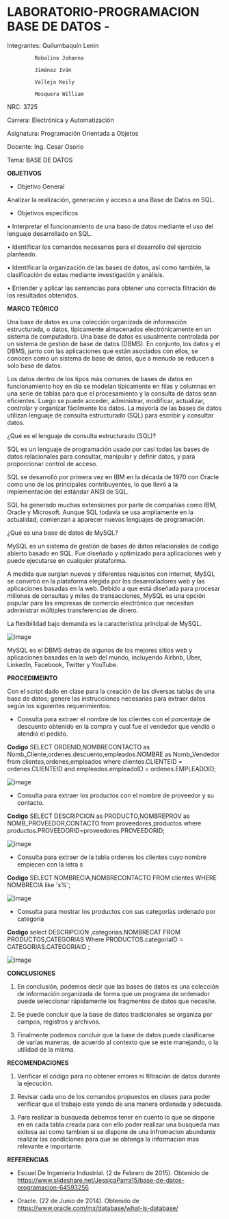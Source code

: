 # LABORATORIO-PROGRAMACION BASE DE DATOS -

Integrantes: Quilumbaquín Lenin

             Robalino Johanna
             
             Jiménez Iván
             
             Vallejo Keily
             
             Mosquera William
             
NRC: 3725

Carrera: Electrónica y Automatización

Asignatura: Programación Orientada a Objetos 

Docente: Ing. Cesar Osorio

Tema: BASE DE DATOS 


**OBJETIVOS**

* Objetivo General 

Analizar la realización, generación y acceso a una Base de Datos en SQL.

* Objetivos específicos

•	Interpretar el funcionamiento de una baso de datos mediante el uso del lenguaje desarrollado en SQL.

•	Identificar los comandos necesarios para el desarrollo del ejercicio planteado.

•	Identificar la organización de las bases de datos, así como también, la clasificación de estas mediante investigación y análisis.

•	Entender y aplicar las sentencias para obtener una correcta filtración de los resultados obtenidos.

**MARCO TEÓRICO**

Una base de datos es una colección organizada de información estructurada, o datos, típicamente almacenados electrónicamente en un sistema de computadora. Una base de datos es usualmente controlada por un sistema de gestión de base de datos (DBMS). En conjunto, los datos y el DBMS, junto con las aplicaciones que están asociados con ellos, se conocen como un sistema de base de datos, que a menudo se reducen a solo base de datos.

Los datos dentro de los tipos más comunes de bases de datos en funcionamiento hoy en día se modelan típicamente en filas y columnas en una serie de tablas para que el procesamiento y la consulta de datos sean eficientes. Luego se puede acceder, administrar, modificar, actualizar, controlar y organizar fácilmente los datos. La mayoría de las bases de datos utilizan lenguaje de consulta estructurado (SQL) para escribir y consultar datos.

¿Qué es el lenguaje de consulta estructurado (SQL)?

SQL es un lenguaje de programación usado por casi todas las bases de datos relacionales para consultar, manipular y definir datos, y para proporcionar control de acceso.

SQL se desarrolló por primera vez en IBM en la década de 1970 con Oracle como uno de los principales contribuyentes, lo que llevó a la implementación del estándar ANSI de SQL. 

SQL ha generado muchas extensiones por parte de compañías como IBM, Oracle y Microsoft. Aunque SQL todavía se usa ampliamente en la actualidad, comienzan a aparecer nuevos lenguajes de programación.

¿Qué es una base de datos de MySQL?

MySQL es un sistema de gestión de bases de datos relacionales de código abierto basado en SQL. Fue diseñado y optimizado para aplicaciones web y puede ejecutarse en cualquier plataforma. 

A medida que surgían nuevos y diferentes requisitos con Internet, MySQL se convirtió en la plataforma elegida por los desarrolladores web y las aplicaciones basadas en la web. Debido a que está diseñada para procesar millones de consultas y miles de transacciones, MySQL es una opción popular para las empresas de comercio electrónico que necesitan administrar múltiples transferencias de dinero. 

La flexibilidad bajo demanda es la característica principal de MySQL.

![image](https://user-images.githubusercontent.com/84789076/131421201-450314de-da2f-4a92-9494-d52e8c3244d4.png)

MySQL es el DBMS detrás de algunos de los mejores sitios web y aplicaciones basadas en la web del mundo, incluyendo Airbnb, Uber, LinkedIn, Facebook, Twitter y YouTube.

**PROCEDIMEINTO**

Con el script dado en clase para la creación de las diversas tablas de una base de
datos; genere las instrucciones necesarias para extraer datos según los siguientes
requerimientos:

- Consulta para extraer el nombre de los clientes con el porcentaje de
descuento obtenido en la compra y cual fue el vendedor que vendió o
atendió el pedido.

**Codigo**
SELECT ORDENID,NOMBRECONTACTO as Nomb_Cliente,ordenes.descuento,empleados.NOMBRE as Nomb_Vendedor
from clientes,ordenes,empleados
where clientes.CLIENTEID = ordenes.CLIENTEID and
empleados.empleadoID = ordenes.EMPLEADOID;

![image](https://user-images.githubusercontent.com/84586923/131421495-e194a2c3-e59d-4a08-bf67-96de2b7b78eb.png)

-	Consulta para extraer los productos con el nombre de proveedor y su contacto.

**Codigo**
SELECT DESCRIPCION as PRODUCTO,NOMBREPROV as NOMB_PROVEEDOR,CONTACTO
from proveedores,productos
where productos.PROVEEDORID=proveedores.PROVEEDORID;

![image](https://user-images.githubusercontent.com/84586923/131421632-4850d79d-726b-4a49-b722-9bf5b53d3c0c.png)

- Consulta para extraer de la tabla ordenes los clientes cuyo nombre empiecen con la letra s

**Codigo**
SELECT NOMBRECIA,NOMBRECONTACTO FROM clientes WHERE NOMBRECIA like 's%';

![image](https://user-images.githubusercontent.com/84586923/131421706-ff82916d-0809-4bfb-a8ef-a3eb78ef53fd.png)

- Consulta para mostrar los productos con sus categorías ordenado por categoría

**Codigo**
select DESCRIPCION ,categorias.NOMBRECAT FROM PRODUCTOS,CATEGORIAS
Where PRODUCTOS.categoriaID = CATEGORIAS.CATEGORIAID ;

![image](https://user-images.githubusercontent.com/84586923/131421791-61a4ce36-ef0b-4208-8d8a-e113000cda0a.png)

**CONCLUSIONES**

1.	En conclusión, podemos decir que las bases de datos es una colección de información organizada de forma que un programa de ordenador puede seleccionar rápidamente los fragmentos de datos que necesite.

2.	Se puede concluir que la base de datos tradicionales se organiza por campos, registros y archivos.

3.	Finalmente podemos concluir que la base de datos puede clasificarse de varias maneras, de acuerdo al contexto que se este manejando, o la utilidad de la misma.

**RECOMENDACIONES**

1.	Verificar el código para no obtener errores ni filtración de datos durante la ejecución.  

2. Revisar cada uno de los comandos propuestos en clases para poder verificar que el trabajo este yendo de una manera ordenada y adecuada.

3. Para realizar la busqueda debemos tener en cuento lo que se dispone en en cada tabla creada para con ello poder realizar una busqueda mas exitosa asi como tambien si se dispone de una infromacion abundante realizar las condiciones para que se obtenga la informacion mas relevante e importante.

**REFERENCIAS**

* Escuel De Ingenieria Industrial. (2 de Febrero de 2015). Obtenido de https://www.slideshare.net/JessicaParra15/base-de-datos-programacion-64593256

* Oracle. (22 de Junio de 2014). Obtenido de https://www.oracle.com/mx/database/what-is-database/

